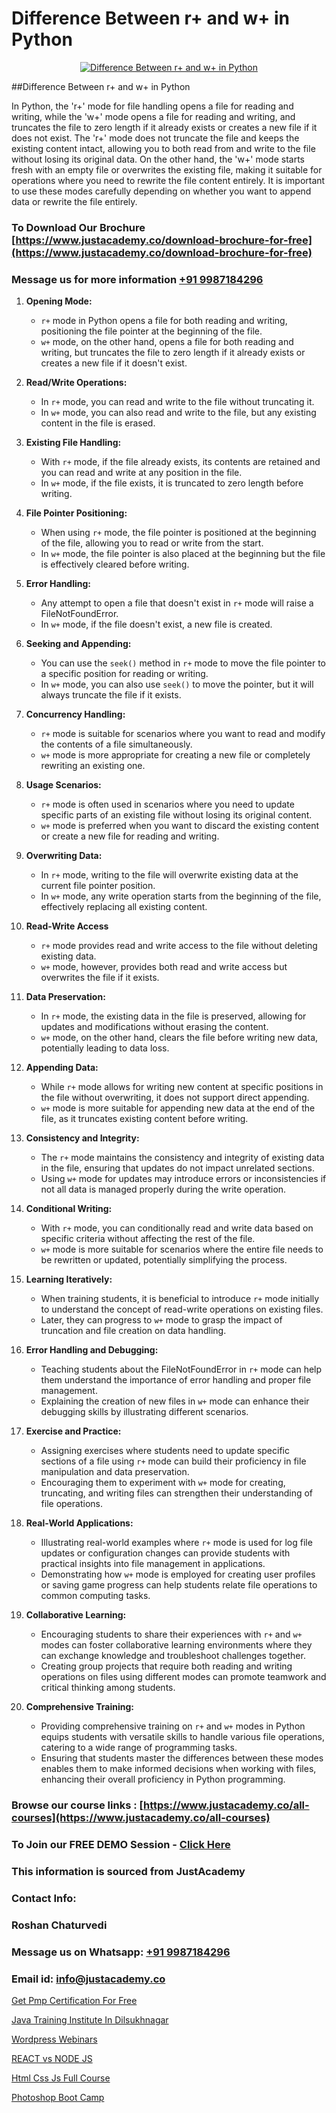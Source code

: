 # Difference Between r+ and w+ in Python

<p align="center">
  <a href="https://justacademy.co/course-detail/python-training">
    <img src="https://justacademy.co/storage2/course_image/1709713400_course_image.webp" alt="Difference Between r+ and w+ in Python">
  </a>
</p>
##Difference Between r+ and w+ in Python

In Python, the 'r+' mode for file handling opens a file for reading and writing, while the 'w+' mode opens a file for reading and writing, and truncates the file to zero length if it already exists or creates a new file if it does not exist. The 'r+' mode does not truncate the file and keeps the existing content intact, allowing you to both read from and write to the file without losing its original data. On the other hand, the 'w+' mode starts fresh with an empty file or overwrites the existing file, making it suitable for operations where you need to rewrite the file content entirely. It is important to use these modes carefully depending on whether you want to append data or rewrite the file entirely.
### To Download Our Brochure [https://www.justacademy.co/download-brochure-for-free](https://www.justacademy.co/download-brochure-for-free)
### Message us for more information [+91 9987184296](https://api.whatsapp.com/send?phone=919987184296)
1) **Opening Mode:**
   - `r+` mode in Python opens a file for both reading and writing, positioning the file pointer at the beginning of the file.
   - `w+` mode, on the other hand, opens a file for both reading and writing, but truncates the file to zero length if it already exists or creates a new file if it doesn't exist.

2) **Read/Write Operations:**
   - In `r+` mode, you can read and write to the file without truncating it.
   - In `w+` mode, you can also read and write to the file, but any existing content in the file is erased.

3) **Existing File Handling:**
   - With `r+` mode, if the file already exists, its contents are retained and you can read and write at any position in the file.
   - In `w+` mode, if the file exists, it is truncated to zero length before writing.

4) **File Pointer Positioning:**
   - When using `r+` mode, the file pointer is positioned at the beginning of the file, allowing you to read or write from the start.
   - In `w+` mode, the file pointer is also placed at the beginning but the file is effectively cleared before writing.

5) **Error Handling:**
   - Any attempt to open a file that doesn't exist in `r+` mode will raise a FileNotFoundError.
   - In `w+` mode, if the file doesn't exist, a new file is created.

6) **Seeking and Appending:**
   - You can use the `seek()` method in `r+` mode to move the file pointer to a specific position for reading or writing.
   - In `w+` mode, you can also use `seek()` to move the pointer, but it will always truncate the file if it exists.

7) **Concurrency Handling:**
   - `r+` mode is suitable for scenarios where you want to read and modify the contents of a file simultaneously.
   - `w+` mode is more appropriate for creating a new file or completely rewriting an existing one.

8) **Usage Scenarios:**
   - `r+` mode is often used in scenarios where you need to update specific parts of an existing file without losing its original content.
   - `w+` mode is preferred when you want to discard the existing content or create a new file for reading and writing.

9) **Overwriting Data:**
   - In `r+` mode, writing to the file will overwrite existing data at the current file pointer position.
   - In `w+` mode, any write operation starts from the beginning of the file, effectively replacing all existing content.

10) **Read-Write Access**
    - `r+` mode provides read and write access to the file without deleting existing data.
    - `w+` mode, however, provides both read and write access but overwrites the file if it exists.

11) **Data Preservation:**
    - In `r+` mode, the existing data in the file is preserved, allowing for updates and modifications without erasing the content.
    - `w+` mode, on the other hand, clears the file before writing new data, potentially leading to data loss.

12) **Appending Data:**
    - While `r+` mode allows for writing new content at specific positions in the file without overwriting, it does not support direct appending.
    - `w+` mode is more suitable for appending new data at the end of the file, as it truncates existing content before writing.

13) **Consistency and Integrity:**
    - The `r+` mode maintains the consistency and integrity of existing data in the file, ensuring that updates do not impact unrelated sections.
    - Using `w+` mode for updates may introduce errors or inconsistencies if not all data is managed properly during the write operation.

14) **Conditional Writing:**
    - With `r+` mode, you can conditionally read and write data based on specific criteria without affecting the rest of the file.
    - `w+` mode is more suitable for scenarios where the entire file needs to be rewritten or updated, potentially simplifying the process.

15) **Learning Iteratively:**
    - When training students, it is beneficial to introduce `r+` mode initially to understand the concept of read-write operations on existing files.
    - Later, they can progress to `w+` mode to grasp the impact of truncation and file creation on data handling.

16) **Error Handling and Debugging:**
    - Teaching students about the FileNotFoundError in `r+` mode can help them understand the importance of error handling and proper file management.
    - Explaining the creation of new files in `w+` mode can enhance their debugging skills by illustrating different scenarios.

17) **Exercise and Practice:**
    - Assigning exercises where students need to update specific sections of a file using `r+` mode can build their proficiency in file manipulation and data preservation.
    - Encouraging them to experiment with `w+` mode for creating, truncating, and writing files can strengthen their understanding of file operations.

18) **Real-World Applications:**
    - Illustrating real-world examples where `r+` mode is used for log file updates or configuration changes can provide students with practical insights into file management in applications.
    - Demonstrating how `w+` mode is employed for creating user profiles or saving game progress can help students relate file operations to common computing tasks.

19) **Collaborative Learning:**
    - Encouraging students to share their experiences with `r+` and `w+` modes can foster collaborative learning environments where they can exchange knowledge and troubleshoot challenges together.
    - Creating group projects that require both reading and writing operations on files using different modes can promote teamwork and critical thinking among students.

20) **Comprehensive Training:**
    - Providing comprehensive training on `r+` and `w+` modes in Python equips students with versatile skills to handle various file operations, catering to a wide range of programming tasks.
    - Ensuring that students master the differences between these modes enables them to make informed decisions when working with files, enhancing their overall proficiency in Python programming.

### Browse our course links : [https://www.justacademy.co/all-courses](https://www.justacademy.co/all-courses) 
### To Join our FREE DEMO Session - [Click Here](https://www.justacademy.co/register-for-course-demo)


### This information is sourced from JustAcademy
### Contact Info:
### Roshan Chaturvedi
### Message us on Whatsapp: [+91 9987184296](https://api.whatsapp.com/send?phone=919987184296)
### Email id: [info@justacademy.co](mailto:info@justacademy.co)
                
[Get Pmp Certification For Free](https://www.linkedin.com/pulse/get-pmp-certification-free-justacademy-berlin-0j9ke?trackingId=gg0e1xOzmQjEGxY3CuQhtg%3D%3D&lipi=urn%3Ali%3Apage%3Ad_flagship3_company_admin%3BTlJqsmxlRpm4BSTOQJNHnA%3D%3D)

[Java Training Institute In Dilsukhnagar](https://www.linkedin.com/pulse/java-training-institute-dilsukhnagar-justacademy-beangaluru-bh3ye?trackingId=FNKdqJ5P%2BVYsekV7mmxSAQ%3D%3D&lipi=urn%3Ali%3Apage%3Ad_flagship3_company_admin%3BV3sjVNqrQV6LT8YmMJxhFA%3D%3D)

[Wordpress Webinars](https://medium.com/@negishivu99/wordpress-webinars-6383ff8f53c0)

[REACT vs NODE JS](https://medium.com/@shivamja27/react-vs-node-js-e310a794f877)

[Html Css Js Full Course](https://justacademyin.github.io/justacademy/html-css-js-full-course)

[Photoshop Boot Camp](https://justacademyin.github.io/justacademy/photoshop-boot-camp)


